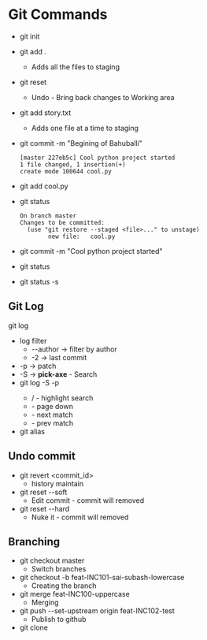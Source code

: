 # Git Commands

- git init
- git add .
  - Adds all the files to staging
- git reset
  - Undo - Bring back changes to Working area
- git add story.txt
  - Adds one file at a time to staging
- git commit -m "Begining of Bahuballi"

  ```shell
  [master 227eb5c] Cool python project started
  1 file changed, 1 insertion(+)
  create mode 100644 cool.py
  ```

- git add cool.py
- git status

  ```shell
  On branch master
  Changes to be committed:
    (use "git restore --staged <file>..." to unstage)
          new file:   cool.py
  ```

- git commit -m "Cool python project started"
- git status
- git status -s

## Git Log

git log

- log filter
  - --author -> filter by author
  - -2 -> last commit
- -p -> patch
- -S -> **pick-axe** - Search
- git log -S<word> -p
  - /<word> - highlight search
  - <space> - page down
  - <n> - next match
  - <N> - prev match
- git alias

## Undo commit

- git revert <commit_id>
  - history maintain
- git reset --soft
  - Edit commit - commit will removed
- git reset --hard
  - Nuke it - commit will removed

## Branching

- git checkout master
  - Switch branches
- git checkout -b feat-INC101-sai-subash-lowercase
  - Creating the branch
- git merge feat-INC100-uppercase
  - Merging
- git push --set-upstream origin feat-INC102-test
  - Publish to github
- git clone <Github URL>
